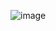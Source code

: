 ![image](https://github.com/letssrockit/EF-homepage/assets/129013545/1331213d-79a9-49e9-baa1-b7b120448d23)
